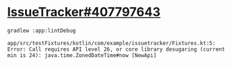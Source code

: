 # [IssueTracker#407797643](https://issuetracker.google.com/issues/407797643)

```bash
gradlew :app:lintDebug
```

```raw
app/src/testFixtures/kotlin/com/example/issuetracker/Fixtures.kt:5: Error: Call requires API level 26, or core library desugaring (current min is 24): java.time.ZonedDateTime#now [NewApi]
```
